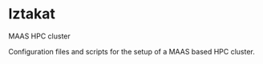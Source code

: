 # Iztakat
MAAS HPC cluster

Configuration files and scripts for the setup of a MAAS based HPC cluster.
